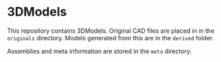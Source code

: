 # 3DModels

This repository contains 3DModels. Original CAD files are placed in in the ```originals``` directory. Models generated from this are in the ```derived``` folder.

Assemblies and meta information are stored in the ```meta``` directory.
